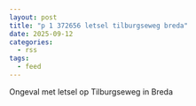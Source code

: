 ```yaml
---
layout: post
title: "p 1 372656 letsel tilburgseweg breda"
date: 2025-09-12
categories: 
  - rss
tags: 
  - feed
---
```


Ongeval met letsel op Tilburgseweg in Breda
